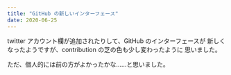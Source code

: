 ```yaml
---
title: "GitHub の新しいインターフェース"
date: 2020-06-25
---
```


twitter アカウント欄が追加されたりして、GitHub のインターフェースが
新しくなったようですが、contribution の芝の色も少し変わったように
思いました。

ただ、個人的には前の方がよかったかな……と思いました。

